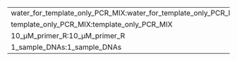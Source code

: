 ||||
|----|----|----|
|water_for_template_only_PCR_MIX:water_for_template_only_PCR_MIX|void|void|
|template_only_PCR_MIX:template_only_PCR_MIX|void|reaction_plate:reaction_plate|
|10_μM_primer_R:10_μM_primer_R|PCR_MIX:PCR_MIX|96_well_PCR_plate:96_well_PCR_plate|
|1_sample_DNAs:1_sample_DNAs|water:water|10_μM_primer_F:10_μM_primer_F|
